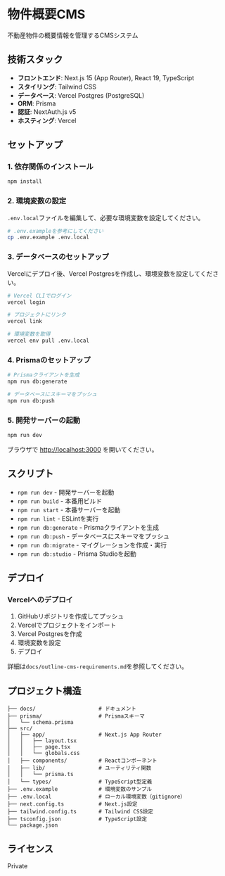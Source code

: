 # 物件概要CMS

不動産物件の概要情報を管理するCMSシステム

## 技術スタック

- **フロントエンド**: Next.js 15 (App Router), React 19, TypeScript
- **スタイリング**: Tailwind CSS
- **データベース**: Vercel Postgres (PostgreSQL)
- **ORM**: Prisma
- **認証**: NextAuth.js v5
- **ホスティング**: Vercel

## セットアップ

### 1. 依存関係のインストール

```bash
npm install
```

### 2. 環境変数の設定

`.env.local`ファイルを編集して、必要な環境変数を設定してください。

```bash
# .env.exampleを参考にしてください
cp .env.example .env.local
```

### 3. データベースのセットアップ

Vercelにデプロイ後、Vercel Postgresを作成し、環境変数を設定してください。

```bash
# Vercel CLIでログイン
vercel login

# プロジェクトにリンク
vercel link

# 環境変数を取得
vercel env pull .env.local
```

### 4. Prismaのセットアップ

```bash
# Prismaクライアントを生成
npm run db:generate

# データベースにスキーマをプッシュ
npm run db:push
```

### 5. 開発サーバーの起動

```bash
npm run dev
```

ブラウザで [http://localhost:3000](http://localhost:3000) を開いてください。

## スクリプト

- `npm run dev` - 開発サーバーを起動
- `npm run build` - 本番用ビルド
- `npm run start` - 本番サーバーを起動
- `npm run lint` - ESLintを実行
- `npm run db:generate` - Prismaクライアントを生成
- `npm run db:push` - データベースにスキーマをプッシュ
- `npm run db:migrate` - マイグレーションを作成・実行
- `npm run db:studio` - Prisma Studioを起動

## デプロイ

### Vercelへのデプロイ

1. GitHubリポジトリを作成してプッシュ
2. Vercelでプロジェクトをインポート
3. Vercel Postgresを作成
4. 環境変数を設定
5. デプロイ

詳細は`docs/outline-cms-requirements.md`を参照してください。

## プロジェクト構造

```
├── docs/                    # ドキュメント
├── prisma/                  # Prismaスキーマ
│   └── schema.prisma
├── src/
│   ├── app/                 # Next.js App Router
│   │   ├── layout.tsx
│   │   ├── page.tsx
│   │   └── globals.css
│   ├── components/          # Reactコンポーネント
│   ├── lib/                 # ユーティリティ関数
│   │   └── prisma.ts
│   └── types/               # TypeScript型定義
├── .env.example             # 環境変数のサンプル
├── .env.local               # ローカル環境変数（gitignore）
├── next.config.ts           # Next.js設定
├── tailwind.config.ts       # Tailwind CSS設定
├── tsconfig.json            # TypeScript設定
└── package.json
```

## ライセンス

Private
